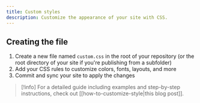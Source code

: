 ```yaml
---
title: Custom styles
description: Customize the appearance of your site with CSS.
---
```


## Creating the file

1. Create a new file named `custom.css` in the root of your repository (or the root directory of your site if you're publishing from a subfolder)
2. Add your CSS rules to customize colors, fonts, layouts, and more
3. Commit and sync your site to apply the changes

> [!info]
> For a detailed guide including examples and step-by-step instructions, check out [[how-to-customize-style|this blog post]].